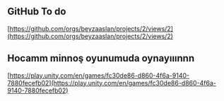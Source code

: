 
## GitHub To do 
[https://github.com/orgs/beyzaaslan/projects/2/views/2](https://github.com/orgs/beyzaaslan/projects/2/views/2)

## Hocamm minnoş oyunumuda oynayııınnn 
[https://play.unity.com/en/games/fc30de86-d860-4f6a-9140-7880fecefb02](https://play.unity.com/en/games/fc30de86-d860-4f6a-9140-7880fecefb02)
